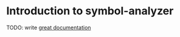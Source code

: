 # Introduction to symbol-analyzer

TODO: write [great documentation](http://jacobian.org/writing/great-documentation/what-to-write/)
